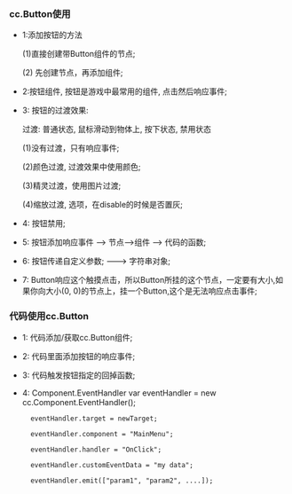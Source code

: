 ### cc.Button使用

* 1:添加按钮的方法

    (1)直接创建带Button组件的节点;

    (2) 先创建节点，再添加组件;

* 2:按钮组件, 按钮是游戏中最常用的组件, 点击然后响应事件;

* 3: 按钮的过渡效果:

    过渡: 普通状态, 鼠标滑动到物体上, 按下状态, 禁用状态

    (1)没有过渡，只有响应事件;

    (2)颜色过渡, 过渡效果中使用颜色;

    (3)精灵过渡，使用图片过渡;

    (4)缩放过渡, 选项，在disable的时候是否置灰;

* 4: 按钮禁用;

* 5: 按钮添加响应事件 --> 节点-->组件 --> 代码的函数;

* 6: 按钮传递自定义参数; ---> 字符串对象;

* 7: Button响应这个触摸点击，所以Button所挂的这个节点，一定要有大小,如果你向大小(0, 0)的节点上，挂一个Button,这个是无法响应点击事件;

### 代码使用cc.Button

* 1: 代码添加/获取cc.Button组件;

* 2: 代码里面添加按钮的响应事件;

* 3: 代码触发按钮指定的回掉函数;

* 4: Component.EventHandler
        var eventHandler = new cc.Component.EventHandler();

        eventHandler.target = newTarget;

        eventHandler.component = "MainMenu";

        eventHandler.handler = "OnClick";     

        eventHandler.customEventData = "my data";

        eventHandler.emit(["param1", "param2", ....]);


